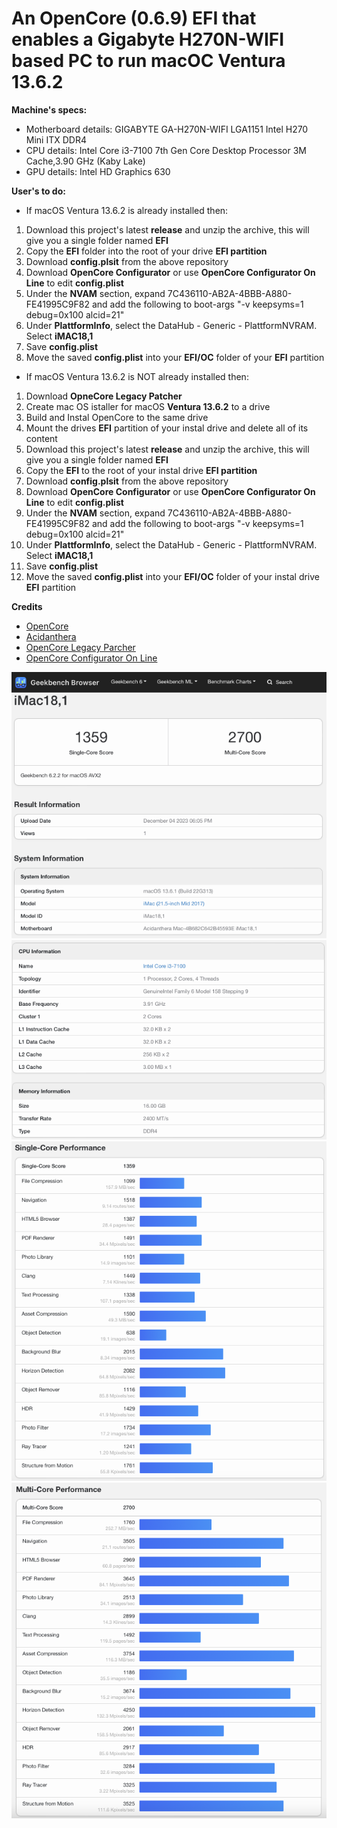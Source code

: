 # An OpenCore (0.6.9) EFI that enables a Gigabyte H270N-WIFI based PC to run macOC Ventura 13.6.2

**Machine's specs:**
- Motherboard details: GIGABYTE GA-H270N-WIFI LGA1151 Intel H270 Mini ITX DDR4
- CPU details: Intel Core i3-7100 7th Gen Core Desktop Processor 3M Cache,3.90 GHz (Kaby Lake)
- GPU details: Intel HD Graphics 630

**User's to do:**
- If macOS Ventura 13.6.2 is already installed then:
1. Download this project's latest **release** and unzip the archive, this will give you a single folder named **EFI**
2. Copy the  **EFI** folder into the root of your drive **EFI partition**
3. Download **config.plsit** from the above repository
4. Download **OpenCore Configurator** or use **OpenCore Configurator On Line** to edit **config.plist**
5. Under the **NVAM** section, expand 7C436110-AB2A-4BBB-A880-FE41995C9F82 and add the following to boot-args "-v keepsyms=1 debug=0x100 alcid=21"
6. Under **PlattformInfo**, select the DataHub - Generic - PlattformNVRAM. Select **iMAC18,1**
7. Save **config.plist**
8. Move the saved **config.plist** into your **EFI/OC** folder of your **EFI** partition
  
- If macOS Ventura 13.6.2 is NOT already installed then:
1. Download **OpneCore Legacy Patcher**
2. Create mac OS istaller for macOS **Ventura 13.6.2** to a drive
3. Build and Instal OpenCore to the same drive
4. Mount the drives **EFI** partition of your instal drive and delete all of its content
5. Download this project's latest **release** and unzip the archive, this will give you a single folder named **EFI**
6. Copy the  **EFI** to the root of your instal drive **EFI partition**
7. Download **config.plsit** from the above repository
8. Download **OpenCore Configurator** or use **OpenCore Configurator On Line** to edit **config.plist**
9. Under the **NVAM** section, expand 7C436110-AB2A-4BBB-A880-FE41995C9F82 and add the following to boot-args "-v keepsyms=1 debug=0x100 alcid=21"
10. Under **PlattformInfo**, select the DataHub - Generic - PlattformNVRAM. Select **iMAC18,1**
11. Save **config.plist**
12. Move the saved **config.plist** into your **EFI/OC** folder of your instal drive **EFI** partition
    
**Credits**
- [OpenCore](https://github.com/acidanthera/OpenCorePkg)
- [Acidanthera](https://github.com/acidanthera)
- [OpenCore Legacy Parcher](https://dortania.github.io/OpenCore-Legacy-Patcher/)
- [OpenCore Configurator On Line](https://galada.gitee.io/opencoreconfiguratoronline/)

<img src="/Docs/Imgs/001.png" width="640"/>
<img src="/Docs/Imgs/002.png" width="640"/>
<img src="/Docs/Imgs/003.png" width="640"/>
<img src="/Docs/Imgs/004.png" width="640"/>
